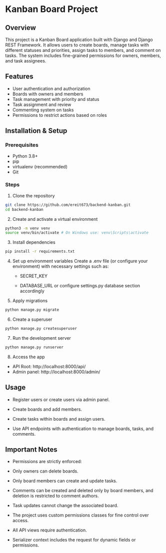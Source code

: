 # Kanban Board Project

## Overview

This project is a Kanban Board application built with Django and Django REST Framework. It allows users to create boards, manage tasks with different statuses and priorities, assign tasks to members, and comment on tasks. The system includes fine-grained permissions for owners, members, and task assignees.

## Features

- User authentication and authorization
- Boards with owners and members
- Task management with priority and status
- Task assignment and review
- Commenting system on tasks
- Permissions to restrict actions based on roles

## Installation & Setup

### Prerequisites

- Python 3.8+
- pip
- virtualenv (recommended)
- Git

### Steps

1. Clone the repository

```bash
git clone https://github.com/ereit673/backend-kanban.git
cd backend-kanban
```

2. Create and activate a virtual environment

```bash
python3 -m venv venv
source venv/bin/activate # On Windows use: venv\Scripts\activate
```

3. Install dependencies

```bash
pip install -r requirements.txt
```

4. Set up environment variables
   Create a .env file (or configure your environment) with necessary settings such as:

   - SECRET_KEY

   - DATABASE_URL or configure settings.py database section accordingly

5. Apply migrations

```bash
python manage.py migrate
```

6. Create a superuser

```bash
python manage.py createsuperuser
```

7. Run the development server

```bash
python manage.py runserver
```

8. Access the app

- API Root: http://localhost:8000/api/
- Admin panel: http://localhost:8000/admin/

## Usage

- Register users or create users via admin panel.

- Create boards and add members.

- Create tasks within boards and assign users.

- Use API endpoints with authentication to manage boards, tasks, and comments.

## Important Notes

- Permissions are strictly enforced:

- Only owners can delete boards.

- Only board members can create and update tasks.

- Comments can be created and deleted only by board members, and deletion is restricted to comment authors.

- Task updates cannot change the associated board.

- The project uses custom permissions classes for fine control over access.

- All API views require authentication.

- Serializer context includes the request for dynamic fields or permissions.
